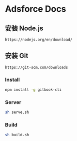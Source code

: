 # Adsforce Docs

## 安装 Node.js

`https://nodejs.org/en/download/`

## 安装 Git

`https://git-scm.com/downloads`

### Install

```bash
npm install -g gitbook-cli
```

### Server

```bash
sh serve.sh
```


### Build

```bash
sh build.sh
```

